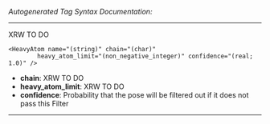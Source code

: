 _Autogenerated Tag Syntax Documentation:_

---
XRW TO DO

```
<HeavyAtom name="(string)" chain="(char)"
        heavy_atom_limit="(non_negative_integer)" confidence="(real; 1.0)" />
```

-   **chain**: XRW TO DO
-   **heavy_atom_limit**: XRW TO DO
-   **confidence**: Probability that the pose will be filtered out if it does not pass this Filter

---
